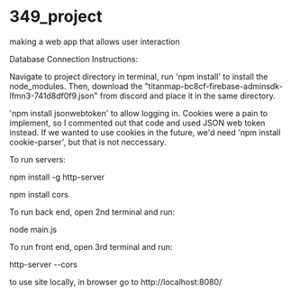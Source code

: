 # 349_project
making a web app that allows user interaction

Database Connection Instructions:

Navigate to project directory in terminal, run 'npm install' to install the node_modules. Then, download the "titanmap-bc8cf-firebase-adminsdk-lfmn3-741d8df0f9.json" from discord and place it in the same directory. 

'npm install jsonwebtoken' to allow logging in. Cookies were a pain to implement, so I commented out that code and used JSON web token instead. If we wanted to use cookies in the future, we'd need 'npm install cookie-parser', but that is not neccessary.

To run servers:

npm install -g http-server

npm install cors

To run back end, open 2nd terminal and run:

node main.js

To run front end, open 3rd terminal and run:

http-server --cors


to use site locally, in browser go to http://localhost:8080/
